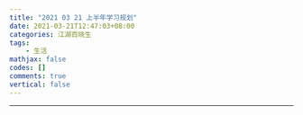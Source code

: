 ```yaml
---
title: "2021 03 21 上半年学习规划"
date: 2021-03-21T12:47:03+08:00
categories: 江湖百晓生
tags:
    - 生活
mathjax: false
codes: []
comments: true
vertical: false
---
```


<!--more-->

- - - 